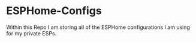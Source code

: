 # ESPHome-Configs

Within this Repo I am storing all of the ESPHome configurations I am using for my private ESPs.
